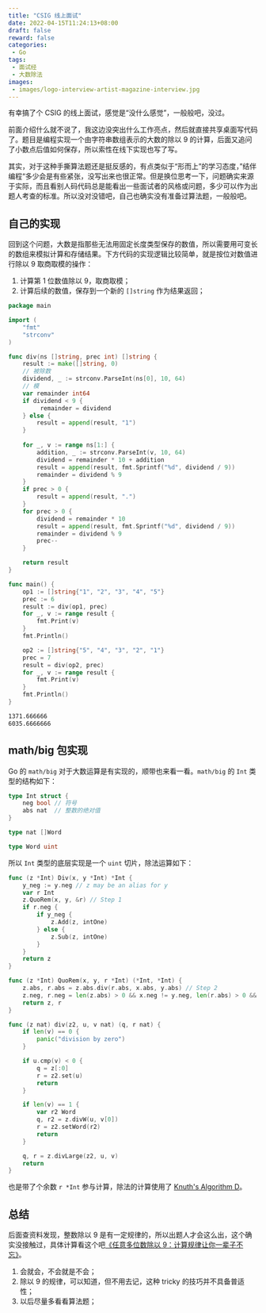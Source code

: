 ```yaml
---
title: "CSIG 线上面试"
date: 2022-04-15T11:24:13+08:00
draft: false
reward: false
categories:
 - Go
tags:
 - 面试经
 - 大数除法
images:
 - images/logo-interview-artist-magazine-interview.jpg
---
```


有幸搞了个 CSIG 的线上面试，感觉是“没什么感觉”，一般般吧，没过。

前面介绍什么就不说了，我这边没突出什么工作亮点，然后就直接共享桌面写代码了。题目是编程实现一个由字符串数组表示的大数的除以 9 的计算，后面又追问了小数点后值如何保存，所以索性在线下实现也写了写。

<!--more-->

其实，对于这种手撕算法题还是挺反感的，有点类似于“形而上”的学习态度，”结伴编程“多少会是有些紧张，没写出来也很正常。但是换位思考一下，问题确实来源于实际，而且看别人码代码总是能看出一些面试者的风格或问题，多少可以作为出题人考查的标准。所以没对没错吧，自己也确实没有准备过算法题，一般般吧。

## 自己的实现

回到这个问题，大数是指那些无法用固定长度类型保存的数值，所以需要用可变长的数组来模拟计算和存储结果。下方代码的实现逻辑比较简单，就是按位对数值进行除以 9 取商取模的操作：

1. 计算第 1 位数值除以 9，取商取模；
2. 计算后续的数值，保存到一个新的 `[]string` 作为结果返回；

```go
package main

import (
	"fmt"
	"strconv"
)

func div(ns []string, prec int) []string {
	result := make([]string, 0)
	// 被除数
	dividend, _ := strconv.ParseInt(ns[0], 10, 64)
	// 模
	var remainder int64
	if dividend < 9 {
		 remainder = dividend
	} else {
		result = append(result, "1")
	}
    
	for _, v := range ns[1:] {
		addition, _ := strconv.ParseInt(v, 10, 64)
		dividend = remainder * 10 + addition
		result = append(result, fmt.Sprintf("%d", dividend / 9))
		remainder = dividend % 9
	}
	if prec > 0 {
		result = append(result, ".")
	}
	for prec > 0 {
		dividend = remainder * 10
		result = append(result, fmt.Sprintf("%d", dividend / 9))
		remainder = dividend % 9
		prec--
	}

	return result
}

func main() {
	op1 := []string{"1", "2", "3", "4", "5"}
	prec := 6
	result := div(op1, prec)
	for _, v := range result {
		fmt.Print(v)
	}
	fmt.Println()

	op2 := []string{"5", "4", "3", "2", "1"}
	prec = 7
	result = div(op2, prec)
	for _, v := range result {
		fmt.Print(v)
	}
	fmt.Println()
}
```

```bash
1371.666666
6035.6666666
```

## math/big 包实现

Go 的 `math/big` 对于大数运算是有实现的，顺带也来看一看。`math/big` 的 `Int` 类型的结构如下：

```go
type Int struct {
	neg bool // 符号
	abs nat  // 整数的绝对值
}

type nat []Word

type Word uint
```

所以 `Int` 类型的底层实现是一个 `uint` 切片，除法运算如下：

```go
func (z *Int) Div(x, y *Int) *Int {
	y_neg := y.neg // z may be an alias for y
	var r Int
	z.QuoRem(x, y, &r) // Step 1
	if r.neg {
		if y_neg {
			z.Add(z, intOne) 
		} else {
			z.Sub(z, intOne)
		}
	}
	return z
}

func (z *Int) QuoRem(x, y, r *Int) (*Int, *Int) {
	z.abs, r.abs = z.abs.div(r.abs, x.abs, y.abs) // Step 2
	z.neg, r.neg = len(z.abs) > 0 && x.neg != y.neg, len(r.abs) > 0 && x.neg // 0 has no sign
	return z, r
}

func (z nat) div(z2, u, v nat) (q, r nat) {
	if len(v) == 0 {
		panic("division by zero")
	}

	if u.cmp(v) < 0 {
		q = z[:0]
		r = z2.set(u)
		return
	}

	if len(v) == 1 {
		var r2 Word
		q, r2 = z.divW(u, v[0])
		r = z2.setWord(r2)
		return
	}

	q, r = z.divLarge(z2, u, v)
	return
}
```

也是带了个余数 `r *Int` 参与计算，除法的计算使用了 [Knuth's Algorithm D](https://surface.syr.edu/cgi/viewcontent.cgi?article=1162&context=eecs_techreports)。

## 总结

后面查资料发现，整数除以 9 是有一定规律的，所以出题人才会这么出，这个确实没接触过，具体计算看这个吧[《任意多位数除以 9：计算规律让你一辈子不忘》](http://www.360doc.com/content/17/0731/20/9930982_675674336.shtml)。

1. 会就会，不会就是不会；
2. 除以 9 的规律，可以知道，但不用去记，这种 tricky 的技巧并不具备普适性；
3. 以后尽量多看看算法题；
